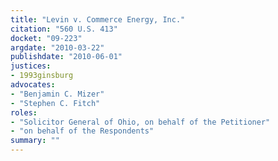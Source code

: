 ```yaml
---
title: "Levin v. Commerce Energy, Inc."
citation: "560 U.S. 413"
docket: "09-223"
argdate: "2010-03-22"
publishdate: "2010-06-01"
justices:
- 1993ginsburg
advocates:
- "Benjamin C. Mizer"
- "Stephen C. Fitch"
roles:
- "Solicitor General of Ohio, on behalf of the Petitioner"
- "on behalf of the Respondents"
summary: ""
---
```


